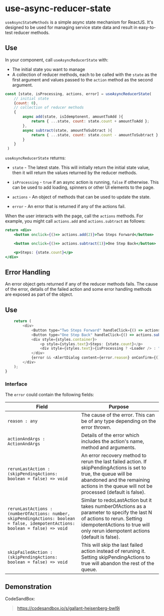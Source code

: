 # use-async-reducer-state

`useAsyncStateMethods` is a simple async state mechanism for ReactJS.  It's 
designed to be used for managing service state data and result in easy-to-test reducer methods.


## Use 


In your component, call `useAsyncReducerState` with:

- The initial state you want to manage
- A collection of reducer methods, each to be called with the `state` as the first argument and values 
  passed to the `action` method as the second argument.


```js
const [state, isProcessing, actions, error] = useAsyncReducerState(
    // initial state
    {count: 0},
    // collection of reducer methods
    {
        async add(state, isIdemptonent, amountToAdd ){
            return { ...state, count: state.count + amountToAdd };
        },
        async subtract(state, amountToSubtract ){
            return { ...state, count: state.count - amountToSubtract };
        }
    }
 )
```

`useAsyncReducerState` returns:

- `state` - The latest state. This will initially return the initial state value, then it will return 
  the values returned by the reducer methods.
- `isProcessing` - `true` if an async action is running, `false` if otherwise.  This can be used to add loading, spinners
  or other UI elements to the page.
- `actions` - An object of methods that can be used to update the state.

- `error` - An error that is returned if any of the actions fail.

When the user interacts with the page, call the `actions` methods. For example, 
you might call `actions.add` and `actions.subtract` as follows:

```jsx
return <div>
    <button onclick={()=> actions.add(2)}>Two Steps Forward</button>

    <button onclick={()=> actions.subtract(1)}>One Step Back</button>

    <p>Steps: {state.count}</p>
</div>
```

## Error Handling

An error object gets returned if any of the reducer methods fails. The cause of the error, details of the failed action and some error handling methods are exposed as part of the object.
## Use

```js
    return (
        <div>
            <Button type="Two Steps Forward" handleClick={() => actions.add(2)} />
            <Button type="One Step Back" handleClick={() => actions.subtract(1)} />
            <div style={styles.container}>
                <p style={styles.text}>Steps: {state.count}</p>
                <div style={styles.text}>{isProcessing ? <Loader /> : "Processing completed"}</div>
            </div>
            {error && <AlertDialog content={error.reason} onConfirm={() => error.rerunLastAction()} />}
        </div>
    );
}
```

### Interface

  
The `error` could contain the following fields:

|  Field |  Purpose  |
| --------- | -------------------------------------------------------------------- |
| `reason : any` | The cause of the error. This can be of any type depending on the error thrown.|
| `actionAndArgs : ActionAndArgs` | Details of the error which includes the action's name, method and arguments. |
| `rerunLastAction : (skipPendingActions: boolean = false) => void` | An error recovery method to rerun the last failed action. If skipPendingActions is set to true, the queue will be abandoned and the remaining actions in the queue will not be processed (default is false). |
| `rerunLastActions : (numberOfActions: number, skipPendingActions: boolean = false, idempotentActions: boolean = false) => void` | Similar to redoLastAction but it takes numberOfActions as a parameter to specify the last N of actions to rerun. Setting idempotentActions to true will only rerun idempotent actions (default is false). |
| `skipFailedAction : (skipPendingActions: boolean = false) => void` | This will skip the last failed action instead of reruning it. Setting skipPendingActions to true will abandon the rest of the queue. |


## Demonstration
CodeSandBox:
 > https://codesandbox.io/s/gallant-heisenberg-bwl9j




